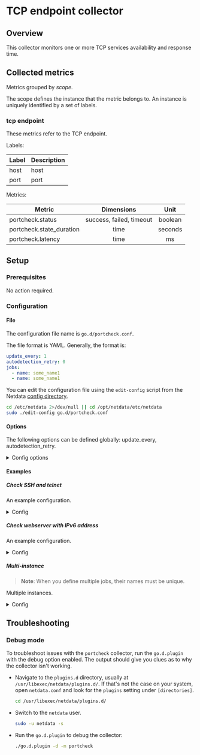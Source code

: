 # TCP endpoint collector

## Overview

This collector monitors one or more TCP services availability and response time.

## Collected metrics

Metrics grouped by *scope*.

The scope defines the instance that the metric belongs to. An instance is uniquely identified by a set of labels.

### tcp endpoint

These metrics refer to the TCP endpoint.

Labels:

| Label | Description |
|-------|-------------|
| host  | host        |
| port  | port        |

Metrics:

| Metric                   |        Dimensions        |  Unit   |
|--------------------------|:------------------------:|:-------:|
| portcheck.status         | success, failed, timeout | boolean |
| portcheck.state_duration |           time           | seconds |
| portcheck.latency        |           time           |   ms    |

## Setup

### Prerequisites

No action required.

### Configuration

#### File

The configuration file name is `go.d/portcheck.conf`.

The file format is YAML. Generally, the format is:

```yaml
update_every: 1
autodetection_retry: 0
jobs:
  - name: some_name1
  - name: some_name1
```

You can edit the configuration file using the `edit-config` script from the
Netdata [config directory](https://github.com/netdata/netdata/blob/master/docs/configure/nodes.md#the-netdata-config-directory).

```bash
cd /etc/netdata 2>/dev/null || cd /opt/netdata/etc/netdata
sudo ./edit-config go.d/portcheck.conf
```

#### Options

The following options can be defined globally: update_every, autodetection_retry.

<details>
<summary>Config options</summary>

|        Name         | Description                                                        | Default | Required |
|:-------------------:|--------------------------------------------------------------------|:-------:|:--------:|
|    update_every     | Data collection frequency.                                         |    5    |          |
| autodetection_retry | Re-check interval in seconds. Zero means not to schedule re-check. |    0    |          |
|        host         | Remote host address in IPv4, IPv6 format, or DNS name.             |         |   yes    |
|        ports        | Remote host ports. Must be specified in numeric format.            |         |   yes    |
|       timeout       | HTTP request timeout.                                              |    2    |          |

</details>

#### Examples

##### Check SSH and telnet

An example configuration.
<details>
<summary>Config</summary>

```yaml
jobs:
  - name: server1
    host: 127.0.0.1
    ports:
      - 22
      - 23
```

</details>

##### Check webserver with IPv6 address

An example configuration.
<details>
<summary>Config</summary>

```yaml
jobs:
  - name: server2
    host: "[2001:DB8::1]"
    ports:
      - 80
      - 8080
```

</details>

##### Multi-instance

> **Note**: When you define multiple jobs, their names must be unique.

Multiple instances.

<details>
<summary>Config</summary>

```yaml
jobs:
  - name: server1
    host: 127.0.0.1
    ports:
      - 22
      - 23

  - name: server2
    host: 203.0.113.10
    ports:
      - 22
      - 23
```

</details>

## Troubleshooting

### Debug mode

To troubleshoot issues with the `portcheck` collector, run the `go.d.plugin` with the debug option enabled. The output
should give you clues as to why the collector isn't working.

- Navigate to the `plugins.d` directory, usually at `/usr/libexec/netdata/plugins.d/`. If that's not the case on
  your system, open `netdata.conf` and look for the `plugins` setting under `[directories]`.

  ```bash
  cd /usr/libexec/netdata/plugins.d/
  ```

- Switch to the `netdata` user.

  ```bash
  sudo -u netdata -s
  ```

- Run the `go.d.plugin` to debug the collector:

  ```bash
  ./go.d.plugin -d -m portcheck
  ```

